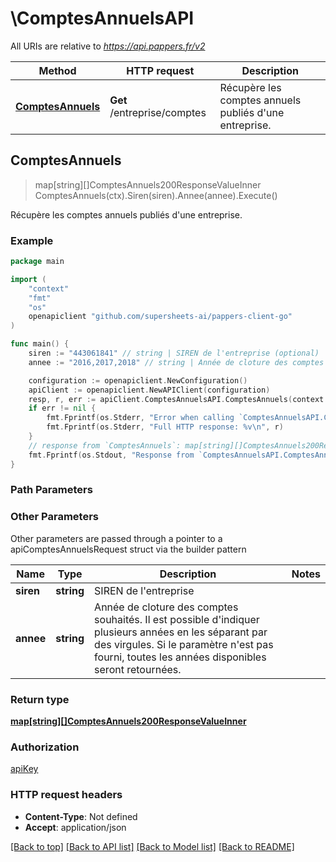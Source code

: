 # \ComptesAnnuelsAPI

All URIs are relative to *https://api.pappers.fr/v2*

Method | HTTP request | Description
------------- | ------------- | -------------
[**ComptesAnnuels**](ComptesAnnuelsAPI.md#ComptesAnnuels) | **Get** /entreprise/comptes | Récupère les comptes annuels publiés d&#39;une entreprise.



## ComptesAnnuels

> map[string][]ComptesAnnuels200ResponseValueInner ComptesAnnuels(ctx).Siren(siren).Annee(annee).Execute()

Récupère les comptes annuels publiés d'une entreprise.



### Example

```go
package main

import (
	"context"
	"fmt"
	"os"
	openapiclient "github.com/supersheets-ai/pappers-client-go"
)

func main() {
	siren := "443061841" // string | SIREN de l'entreprise (optional)
	annee := "2016,2017,2018" // string | Année de cloture des comptes souhaités. Il est possible d'indiquer plusieurs années en les séparant par des virgules. Si le paramètre n'est pas fourni, toutes les années disponibles seront retournées. (optional)

	configuration := openapiclient.NewConfiguration()
	apiClient := openapiclient.NewAPIClient(configuration)
	resp, r, err := apiClient.ComptesAnnuelsAPI.ComptesAnnuels(context.Background()).Siren(siren).Annee(annee).Execute()
	if err != nil {
		fmt.Fprintf(os.Stderr, "Error when calling `ComptesAnnuelsAPI.ComptesAnnuels``: %v\n", err)
		fmt.Fprintf(os.Stderr, "Full HTTP response: %v\n", r)
	}
	// response from `ComptesAnnuels`: map[string][]ComptesAnnuels200ResponseValueInner
	fmt.Fprintf(os.Stdout, "Response from `ComptesAnnuelsAPI.ComptesAnnuels`: %v\n", resp)
}
```

### Path Parameters



### Other Parameters

Other parameters are passed through a pointer to a apiComptesAnnuelsRequest struct via the builder pattern


Name | Type | Description  | Notes
------------- | ------------- | ------------- | -------------
 **siren** | **string** | SIREN de l&#39;entreprise | 
 **annee** | **string** | Année de cloture des comptes souhaités. Il est possible d&#39;indiquer plusieurs années en les séparant par des virgules. Si le paramètre n&#39;est pas fourni, toutes les années disponibles seront retournées. | 

### Return type

[**map[string][]ComptesAnnuels200ResponseValueInner**](array.md)

### Authorization

[apiKey](../README.md#apiKey)

### HTTP request headers

- **Content-Type**: Not defined
- **Accept**: application/json

[[Back to top]](#) [[Back to API list]](../README.md#documentation-for-api-endpoints)
[[Back to Model list]](../README.md#documentation-for-models)
[[Back to README]](../README.md)

